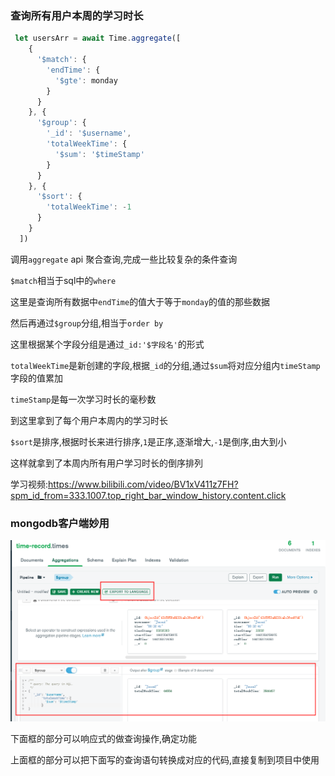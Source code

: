 ### 查询所有用户本周的学习时长

```js
 let usersArr = await Time.aggregate([
    {
      '$match': {
        'endTime': {
          '$gte': monday
        }
      }
    }, {
      '$group': {
        '_id': '$username',
        'totalWeekTime': {
          '$sum': '$timeStamp'
        }
      }
    }, {
      '$sort': {
        'totalWeekTime': -1
      }
    }
  ])
```

调用`aggregate` api 聚合查询,完成一些比较复杂的条件查询

`$match`相当于sql中的`where`

这里是查询所有数据中`endTime`的值大于等于`monday`的值的那些数据



然后再通过`$group`分组,相当于`order by`

这里根据某个字段分组是通过`_id:'$字段名'`的形式

`totalWeekTime`是新创建的字段,根据`_id`的分组,通过`$sum`将对应分组内`timeStamp`字段的值累加

`timeStamp`是每一次学习时长的毫秒数

到这里拿到了每个用户本周内的学习时长



`$sort`是排序,根据时长来进行排序,`1`是正序,逐渐增大,`-1`是倒序,由大到小



这样就拿到了本周内所有用户学习时长的倒序排列

学习视频:https://www.bilibili.com/video/BV1xV411z7FH?spm_id_from=333.1007.top_right_bar_window_history.content.click

### mongodb客户端妙用

![image-20220906005958209](../image/image-20220906005958209.png)

下面框的部分可以响应式的做查询操作,确定功能

上面框的部分可以把下面写的查询语句转换成对应的代码,直接复制到项目中使用
